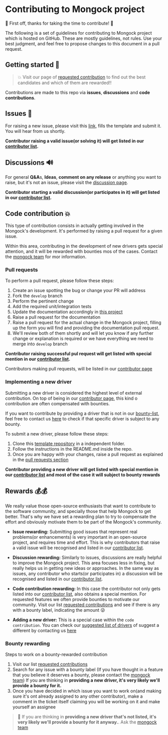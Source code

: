 # Contributing to Mongock project

:tada: First off, thanks for taking the time to contribute! :tada:

 The following is a set of guidelines for contributing to Mongock project which is hosted on GitHub. These are mostly guidelines, not rules. Use your best judgment, and feel
 free to propose changes to this document in a pull request.


## Getting started :rocket:

> :boom: Visit our page of [requested contribution](https://github.com/mongock/mongock/labels/contribution-requested) to find out the best candidates and which of them are rewarded!!

Contributions are made to this repo via **issues**, **discussions** and **code contributions**.

## Issues :bug:
For raising a new issue, please visit this [link](https://github.com/mongock/mongock/issues/new?assignees=&labels=&template=bug_report.md&title=), fills the template and submit it. 
You will hear from us shortly.

**Contributor raising a valid issue(or solving it) will get listed in our [contributor list](https://github.com/mongock/mongock/blob/master/CONTRIBUTORS.md).**

## Discussions :loud_sound:
For general **Q&A**s, **Ideas**, **comment on any release** or anything you want to raise, but it's not an issue, please visit the [discussion page](https://github.com/mongock/mongock/discussions).


**Contributor starting a valid discussion(or participates in it) will get listed in our [contributor list](https://github.com/mongock/mongock/blob/master/CONTRIBUTORS.md).**


## Code contribution :boom:

This type of contribution consists in actually getting involved in the Mongock's development. It's performed by raising a pull request for a given issue.

Within this area, contributing in the development of new drivers gets special attention, and it will be rewarded with bounties mos of the cases. Contact the [mongock team](mailto:development@mongock.io) for mor information.


### Pull requests 

To perform a pull request, please follow these steps:
1. Create an issue spotting the bug or change your PR will address
2. Fork the `develop` branch
3. Perform the pertinent change
4. Add the required unit/integration tests
5. Update the documentation accordingly in [this project](https://github.com/mongock/mongock-docs)
6. Raise a pull request for the documentation   
7. Raise a pull request for the actual change in the Mongock project, filling up the form you will find and providing the documentation pull request.
8. We'll review both of them shortly and will let you know if any further change or explanation is required or we have everything we need to merge into `develop` branch

**Contributor raising successful pul request will get listed with special mention in our [contributor list](https://github.com/mongock/mongock/blob/master/CONTRIBUTORS.md).**


Contributors making pull requests, will be listed in our [contributor page](https://www.mongock.io/v5/contribution/contributors)

### Implementing a new driver

Submitting a new driver is considered the highest level of external contribution. On top of being in our [contributor page](https://www.mongock.io/v5/contribution/contributors), this kind o contribution are often compensated with bounties.

If you want to contribute by providing a driver that is not in our [bounty-list](https://github.com/mongock/mongock/labels/Bounty%20%3Amoney_mouth_face%3A%3Amoneybag%3A), feel free to contact us [here](mailto:support@mongock.io) to check if that specific driver is subject to any bounty.

To submit a new driver, please follow these steps:

1. Clone this [template repository](https://github.com/mongock/mongock/tree/develop/driver-template) in a independent folder.
2. Follow the instructions in the README.md inside the repo.
3. Once you are happy with your changes, raise a pull request as explained in the [pull requests section](#pull-requests)

**Contributor providing a new driver will get listed with special mention in our [contributor list](https://github.com/mongock/mongock/blob/master/CONTRIBUTORS.md) and most of the case it will subject to bounty rewards**

## Rewards :moneybag::moneybag:

We really value those open-source enthusiasts that want to contribute to the software community, and specially those that help Mongock to get better. That's why we have set
a rewarding plan to try to compensate the effort and obviously motivate them to be part of the Mongock's community.

- **Issue rewarding:** Submitting good issues  that represent real problems(or enhancements) is very important in an open-source project, and requires time and effort. This is why contributors that raise a valid issue will be recognised and listed in our [contributor list](https://github.com/mongock/mongock/blob/master/CONTRIBUTORS.md).

- **Discussion rewarding:** Similarly to issues, discussions are really helpful to improve the Mongock project. This area focuses less in fixing, but really helps us in getting new ideas or approaches. In the same way as issues, any contributor who starts(or participates in) a discussion will be recognised and listed in our [contributor list](https://github.com/mongock/mongock/blob/master/CONTRIBUTORS.md).

- **Code contribution rewarding:** In this case the contributor not only gets listed into our [contributor list](https://github.com/mongock/mongock/blob/master/CONTRIBUTORS.md), also obtains a special mention. For requested features we often provide bounties to motivate our community. Visit our list [requested contributions](https://github.com/mongock/mongock/labels/contribution-requested) and see if there is any with a bounty label, indicating the amount :stuck_out_tongue_winking_eye:

- **Adding a new driver:** This is a special case within the `code contribution`. You can check our [suggested list of drivers](https://github.com/mongock/mongock/labels/driver-requested) of suggest a different by contacting us [here](mailto:development@mongock.io)

### Bounty rewarding 

Steps to work on a bounty-rewarded contribution

1. Visit our list [requested contributions](https://github.com/mongock/mongock/labels/contribution-requested)
2. Search for any issue with a bounty label (If you have thought in a feature that you believe it deserves a bounty, please contact the [mongock team](mailto:development@mongock.io)) If you are thinking in **providing a new driver, it's very likely we'll provide a bounty for it.**
3. Once you have decided in which issue you want to work on(and making sure it's ont already assigned to any other contributor), make a comment in the ticket itself claiming you will be working on it and make yourself an assignee


> :rocket: If you are thinking in **providing a new driver that's not listed, it's very likely we'll provide a bounty for it anyway.**. Ask the [mongock team](mailto:development@mongock.io)
